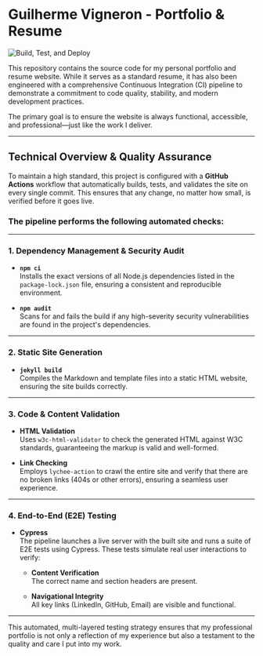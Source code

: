 # Guilherme Vigneron - Portfolio & Resume

![Build, Test, and Deploy](https://github.com/guilhermevigneron/guilhermevigneron.github.io/actions/workflows/ci.yml/badge.svg)

This repository contains the source code for my personal portfolio and resume website. While it serves as a standard resume, it has also been engineered with a comprehensive Continuous Integration (CI) pipeline to demonstrate a commitment to code quality, stability, and modern development practices.

The primary goal is to ensure the website is always functional, accessible, and professional—just like the work I deliver.

---

## Technical Overview & Quality Assurance

To maintain a high standard, this project is configured with a **GitHub Actions** workflow that automatically builds, tests, and validates the site on every single commit. This ensures that any change, no matter how small, is verified before it goes live.

### The pipeline performs the following automated checks:

---

### 1. Dependency Management & Security Audit

- **`npm ci`**  
  Installs the exact versions of all Node.js dependencies listed in the `package-lock.json` file, ensuring a consistent and reproducible environment.

- **`npm audit`**  
  Scans for and fails the build if any high-severity security vulnerabilities are found in the project's dependencies.

---

### 2. Static Site Generation

- **`jekyll build`**  
  Compiles the Markdown and template files into a static HTML website, ensuring the site builds correctly.

---

### 3. Code & Content Validation

- **HTML Validation**  
  Uses `w3c-html-validator` to check the generated HTML against W3C standards, guaranteeing the markup is valid and well-formed.

- **Link Checking**  
  Employs `lychee-action` to crawl the entire site and verify that there are no broken links (404s or other errors), ensuring a seamless user experience.

---

### 4. End-to-End (E2E) Testing

- **Cypress**  
  The pipeline launches a live server with the built site and runs a suite of E2E tests using Cypress. These tests simulate real user interactions to verify:

  - **Content Verification**  
    The correct name and section headers are present.

  - **Navigational Integrity**  
    All key links (LinkedIn, GitHub, Email) are visible and functional.

---

This automated, multi-layered testing strategy ensures that my professional portfolio is not only a reflection of my experience but also a testament to the quality and care I put into my work.
